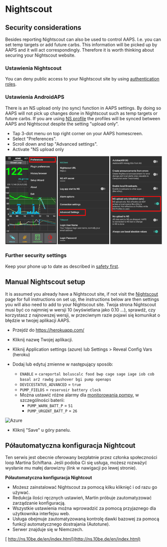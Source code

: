 # Nightscout

## Security considerations

Besides reporting Nightscout can also be used to control AAPS. I.e. you can set temp targets or add future carbs. This information will be picked up by AAPS and it will act correspondingly. Therefore it is worth thinking about securing your Nightscout website.

### Ustawienia Nightscout

You can deny public access to your Nightscout site by using [authentication roles](http://www.nightscout.info/wiki/welcome/website-features/0-9-features/authentication-roles).

### Ustawienia AndroidAPS

There is an NS upload only (no sync) function in AAPS settings. By doing so AAPS will not pick up changes done in Nightscout such as temp targets or future carbs. If you are using [NS profile](../Configuration/Config-Builder#ns-profile) the profiles will be synced between AAPS and Nightscout despite the setting "upload only".

* Tap 3-dot menu on top right corner on your AAPS homescreen.
* Select "Preferences".
* Scroll down and tap "Advanced settings".
* Activate "NS upload only

![Nightscout upload only](../images/NSsafety.png)

### Further security settings

Keep your phone up to date as described in [safety first](../Getting-Started/Safety-first.rst).

## Manual Nightscout setup

It is assumed you already have a Nightscout site, if not visit the [Nightscout](http://nightscout.github.io/nightscout/new_user/) page for full instructions on set up, the instructions below are then settings you will also need to add to your Nightscout site. Twoja strona Nightscout musi być co najmniej w wersji 10 (wyświetlana jako 0.10 ...), sprawdź, czy korzystasz z najnowszej wersji, w przeciwnym razie pojawi się komunikat o błędzie w twojej aplikacji AAPS.

* Przejdź do https://herokuapp.com/

* Kliknij nazwę Twojej aplikacji.

* Kliknij Application settings (azure) lub Settings > Reveal Config Vars (heroku)

* Dodaj lub edytuj zmienne w następujący sposób:
  
  * `ENABLE` = `careportal boluscalc food bwp cage sage iage iob cob basal ar2 rawbg pushover bgi pump openaps`
  * `DEVICESTATUS_ADVANCED` = `true`
  * `PUMP_FIELDS` = `reservoir battery clock`
  * Można ustawić różne alarmy dla [ monitorowania pompy](https://github.com/nightscout/cgm-remote-monitor#pump-pump-monitoring), w szczególności baterii: 
    * `PUMP_WARN_BATT_P` = `51`
    * `PUMP_URGENT_BATT_P` = `26` 

![Azure](../../images/nightscout1.png)

* Kliknij "Save" u góry panelu.

## Półautomatyczna konfiguracja Nightcout

Ten serwis jest obecnie oferowany bezpłatnie przez członka społeczności loop Martina Schiftana. Jeśli podoba Ci się usługa, możesz rozważyć wysłanie mu małej darowizny (link w nawigacji po lewej stronie).

**Półautomatyczna konfiguracja Nightcout**

* Możesz zainstalować Nightscout za pomocą kilku kliknięć i od razu go używać. 
* Redukcja ilości ręcznych ustawień, Martin próbuje zautomatyzować zarządzanie konfiguracją.
* Wszystkie ustawienia można wprowadzić za pomocą przyjaznego dla użytkownika interfejsu web. 
* Usługa obejmuje zautomatyzowaną kontrolę dawki bazowej za pomocą funkcji automatycznego dostrajania (Autotune). 
* Serwer znajduje się w Niemczech.

[ http://ns.10be.de/en/index.html](http://ns.10be.de/en/index.html)